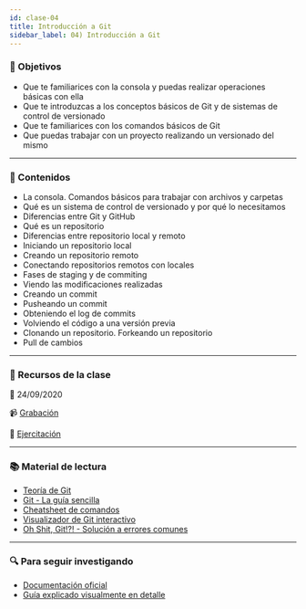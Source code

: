 ```yaml
---
id: clase-04
title: Introducción a Git
sidebar_label: 04) Introducción a Git
---
```


### 🏁 Objetivos

- Que te familiarices con la consola y puedas realizar operaciones básicas con ella
- Que te introduzcas a los conceptos básicos de Git y de sistemas de control de versionado
- Que te familiarices con los comandos básicos de Git
- Que puedas trabajar con un proyecto realizando un versionado del mismo

---

### 📝 Contenidos

- La consola. Comandos básicos para trabajar con archivos y carpetas
- Qué es un sistema de control de versionado y por qué lo necesitamos
- Diferencias entre Git y GitHub
- Qué es un repositorio
- Diferencias entre repositorio local y remoto
- Iniciando un repositorio local
- Creando un repositorio remoto
- Conectando repositorios remotos con locales
- Fases de staging y de commiting
- Viendo las modificaciones realizadas
- Creando un commit
- Pusheando un commit
- Obteniendo el log de commits
- Volviendo el código a una versión previa
- Clonando un repositorio. Forkeando un repositorio
- Pull de cambios

---

### 🚀 Recursos de la clase

📆 24/09/2020

📹 [Grabación](https://us02web.zoom.us/rec/share/YOShIlILJMb--TDJgHsJNi99TPOZyBfN-9IMVlRdeZvLOLe2aBDBSKoM-cJcctP9.4yeqLVqUEQcItIbp)

💪 [Ejercitación](https://github.com/Ada-IT/ejercicios-frontend/blob/master/modulo-1/ejercicios/03-introduccion-a-git.md)

---

### 📚 Material de lectura

- [Teoría de Git](https://frontend.adaitw.org/docs/git-unix/git)
- [Git - La guía sencilla](https://rogerdudler.github.io/git-guide/index.es.html)
- [Cheatsheet de comandos](https://github.github.com/training-kit/downloads/es_ES/github-git-cheat-sheet/)
- [Visualizador de Git interactivo](http://git-school.github.io/visualizing-git/)
- [Oh Shit, Git!?! - Solución a errores comunes](https://ohshitgit.com/es)

---

### 🔍 Para seguir investigando

- [Documentación oficial](https://git-scm.com/book/es/v2)
- [Guía explicado visualmente en detalle](https://marklodato.github.io/visual-git-guide/index-en.html)
